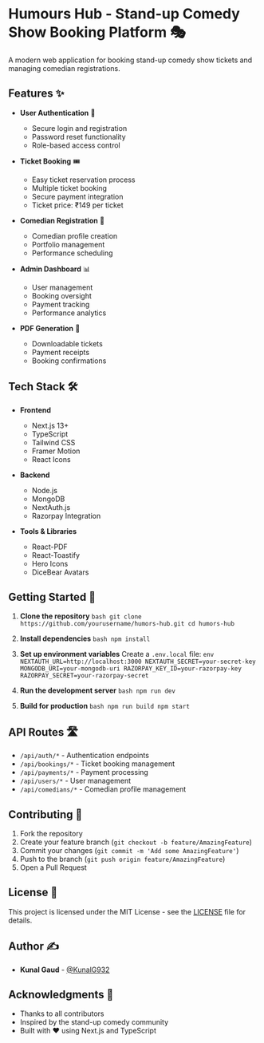 <!--
 * @copyright (c) 2024 - Present
 * @author github.com/KunalG932
 * @license MIT
-->

# Humours Hub - Stand-up Comedy Show Booking Platform 🎭

A modern web application for booking stand-up comedy show tickets and managing comedian registrations.

## Features ✨

- **User Authentication** 🔐
  - Secure login and registration
  - Password reset functionality
  - Role-based access control

- **Ticket Booking** 🎟️
  - Easy ticket reservation process
  - Multiple ticket booking
  - Secure payment integration
  - Ticket price: ₹149 per ticket

- **Comedian Registration** 🎤
  - Comedian profile creation
  - Portfolio management
  - Performance scheduling

- **Admin Dashboard** 📊
  - User management
  - Booking oversight
  - Payment tracking
  - Performance analytics

- **PDF Generation** 📄
  - Downloadable tickets
  - Payment receipts
  - Booking confirmations

## Tech Stack 🛠️

- **Frontend**
  - Next.js 13+
  - TypeScript
  - Tailwind CSS
  - Framer Motion
  - React Icons

- **Backend**
  - Node.js
  - MongoDB
  - NextAuth.js
  - Razorpay Integration

- **Tools & Libraries**
  - React-PDF
  - React-Toastify
  - Hero Icons
  - DiceBear Avatars

## Getting Started 🚀

1. **Clone the repository**   ```bash
   git clone https://github.com/yourusername/humors-hub.git
   cd humors-hub   ```

2. **Install dependencies**   ```bash
   npm install   ```

3. **Set up environment variables**
   Create a `.env.local` file:   ```env
   NEXTAUTH_URL=http://localhost:3000
   NEXTAUTH_SECRET=your-secret-key
   MONGODB_URI=your-mongodb-uri
   RAZORPAY_KEY_ID=your-razorpay-key
   RAZORPAY_SECRET=your-razorpay-secret   ```

4. **Run the development server**   ```bash
   npm run dev   ```

5. **Build for production**   ```bash
   npm run build
   npm start   ```

## API Routes 🛣️

- `/api/auth/*` - Authentication endpoints
- `/api/bookings/*` - Ticket booking management
- `/api/payments/*` - Payment processing
- `/api/users/*` - User management
- `/api/comedians/*` - Comedian profile management

## Contributing 🤝

1. Fork the repository
2. Create your feature branch (`git checkout -b feature/AmazingFeature`)
3. Commit your changes (`git commit -m 'Add some AmazingFeature'`)
4. Push to the branch (`git push origin feature/AmazingFeature`)
5. Open a Pull Request

## License 📝

This project is licensed under the MIT License - see the [LICENSE](LICENSE) file for details.

## Author ✍️

- **Kunal Gaud** - [@KunalG932](https://github.com/KunalG932)

## Acknowledgments 🙏

- Thanks to all contributors
- Inspired by the stand-up comedy community
- Built with ❤️ using Next.js and TypeScript
